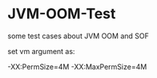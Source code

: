 # JVM-OOM-Test
some test cases about JVM OOM and SOF

set vm argument as:

-XX:PermSize=4M -XX:MaxPermSize=4M
